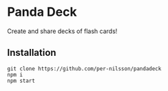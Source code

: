 Panda Deck
==========

Create and share decks of flash cards!

Installation
------------
```
git clone https://github.com/per-nilsson/pandadeck
npm i
npm start
```
